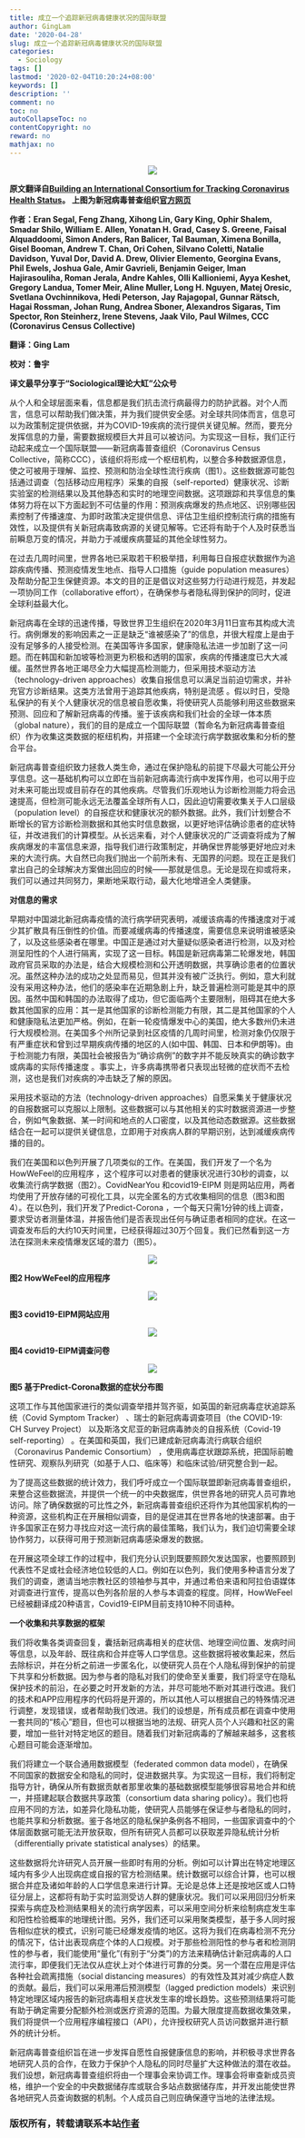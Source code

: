 ```yaml
---
title: 成立一个追踪新冠病毒健康状况的国际联盟
author: GingLam
date: '2020-04-28'
slug: 成立一个追踪新冠病毒健康状况的国际联盟
categories:
  - Sociology
tags: []
lastmod: '2020-02-04T10:20:24+08:00'
keywords: []
description: ''
comment: no
toc: no
autoCollapseToc: no
contentCopyright: no
reward: no
mathjax: no
---
```

<div align=center><img src="https://raw.githubusercontent.com/GingLam/Storage/master/cov1.png"></div>
<div align=center>
</div>

**原文翻译自[Building an International Consortium for Tracking Coronavirus Health Status](https://gking.harvard.edu/covid-ccc)。 上图为新冠病毒普查组织[官方网页](coronaviruscensuscollective.org)**

**作者：Eran Segal, Feng Zhang, Xihong Lin, Gary King, Ophir Shalem, Smadar Shilo, William E. Allen, Yonatan H. Grad, Casey S. Greene, Faisal Alquaddoomi, Simon Anders, Ran Balicer, Tal Bauman, Ximena Bonilla, Gisel Booman, Andrew T. Chan, Ori Cohen, Silvano Coletti, Natalie Davidson, Yuval Dor, David A. Drew, Olivier Elemento, Georgina Evans, Phil Ewels, Joshua Gale, Amir Gavrieli, Benjamin Geiger, Iman Hajirasouliha, Roman Jerala, Andre Kahles, Olli Kallioniemi, Ayya Keshet, Gregory Landua, Tomer Meir, Aline Muller, Long H. Nguyen, Matej Oresic, Svetlana Ovchinnikova, Hedi Peterson, Jay Rajagopal, Gunnar Rätsch, Hagai Rossman, Johan Rung, Andrea Sboner, Alexandros Sigaras, Tim Spector, Ron Steinherz, Irene Stevens, Jaak Vilo, Paul Wilmes, CCC (Coronavirus Census Collective)**

**翻译：Ging Lam**

**校对：鲁宇**

**译文最早分享于“Sociological理论大缸”公众号**

从个人和全球层面来看，信息都是我们抗击流行病最得力的防护武器。对个人而言，信息可以帮助我们做决策，并为我们提供安全感。对全球共同体而言，信息可以为政策制定提供依据，并为COVID-19疾病的流行提供关键见解。然而，要充分发挥信息的力量，需要数据规模巨大并且可以被访问。为实现这一目标，我们正行动起来成立一个国际联盟——新冠病毒普查组织（Coronavirus Census Collective，简称CCC），该组织将形成一个枢纽机构，以整合多种数据源信息，使之可被用于理解、监控、预测和防治全球性流行疾病（图1）。这些数据源可能包括通过调查（包括移动应用程序）采集的自报（self-reported）健康状况、诊断实验室的检测结果以及其他静态和实时的地理空间数据。这项跟踪和共享信息的集体努力将在以下方面起到不可估量的作用：预测疾病爆发的热点地区、识别哪些因素控制了传播速度、为即时政策决定提供信息、评估卫生组织控制流行病的措施有效性，以及提供有关新冠病毒致病源的关键见解等。它还将有助于个人及时获悉当前瞬息万变的情况，并助力于减缓疾病蔓延的其他全球性努力。

在过去几周时间里，世界各地已采取若干积极举措，利用每日自报症状数据作为追踪疾病传播、预测疫情发生地点、指导人口措施（guide population measures）及帮助分配卫生保健资源。本文的目的正是倡议对这些努力行动进行规范，并发起一项协同工作（collaborative effort），在确保参与者隐私得到保护的同时，促进全球利益最大化。

<!--more-->

新冠病毒在全球的迅速传播，导致世界卫生组织在2020年3月11日宣布其构成大流行。病例爆发的影响因素之一正是缺乏“谁被感染了”的信息，并很大程度上是由于没有足够多的人接受检测。在美国等许多国家，健康隐私法进一步加剧了这一问题。而在韩国和新加坡等检测更为积极和透明的国家，疾病的传播速度已大大减缓。虽然世界各地正竭尽全力大幅提高检测能力，但采用技术驱动方法（technology-driven approaches）收集自报信息可以满足当前迫切需求，并补充官方诊断结果。这类方法曾用于追踪其他疾病，特别是流感 。假以时日，受隐私保护的有关个人健康状况的信息被自愿收集，将使研究人员能够利用这些数据来预测、回应和了解新冠病毒的传播。鉴于该疾病和我们社会的全球一体本质（global nature），我们的目的是成立一个国际联盟（暂命名为新冠病毒普查组织）作为收集这类数据的枢纽机构，并搭建一个全球流行病学数据收集和分析的整合平台。

新冠病毒普查组织致力拯救人类生命，通过在保护隐私的前提下尽最大可能公开分享信息。这一基础机构可以立即在当前新冠病毒流行病中发挥作用，也可以用于应对未来可能出现或目前存在的其他疾病。尽管我们乐观地认为诊断检测能力将会迅速提高，但检测可能永远无法覆盖全球所有人口，因此迫切需要收集关于人口层级（population level）的自报症状和健康状况的额外数据。此外，我们计划整合不断增长的官方诊断检测数据和其他实时信息数据，以更好地评估确诊患者的症状特征，并改进我们的计算模型。从长远来看，对个人健康状况的广泛调查将成为了解疾病爆发的丰富信息来源，指导我们进行政策制定，并确保世界能够更好地应对未来的大流行病。大自然已向我们抛出一个前所未有、无国界的问题。现在正是我们拿出自己的全球解决方案做出回应的时候——那就是信息。无论是现在抑或将来，我们可以通过共同努力，果断地采取行动，最大化地增进全人类健康。

**对信息的需求**

早期对中国湖北新冠病毒疫情的流行病学研究表明，减缓该病毒的传播速度对于减少其扩散具有压倒性的价值。而要减缓病毒的传播速度，需要信息来说明谁被感染了，以及这些感染者在哪里。中国正是通过对大量疑似感染者进行检测，以及对检测呈阳性的个人进行隔离，实现了这一目标。韩国是新冠病毒第二轮爆发地，韩国政府官员采取的办法是，结合大规模检测和公开透明数据，共享确诊患者的位置状况。虽然这种办法的成功之处显而易见，但其并没有被广泛执行。例如，意大利就没有采用这种办法，他们的感染率在近期急剧上升，缺乏普遍检测可能是其中的原因。虽然中国和韩国的办法取得了成功，但它面临两个主要限制，阻碍其在绝大多数其他国家的应用：其一是其他国家的诊断检测能力有限，其二是其他国家的个人和健康隐私法更加严格。例如，在新一轮疫情爆发中心的美国，绝大多数州仍未进行大规模检测。在美国多个州所记录到社区疫情的几周时间里，检测对象仍仅限于有严重症状和曾到过早期疾病传播的地区的人(如中国、韩国、日本和伊朗等)。由于检测能力有限，美国社会被报告为“确诊病例”的数字并不能反映真实的确诊数字或病毒的实际传播速度 。事实上，许多病毒携带者只表现出轻微的症状而不去检测，这也是我们对疾病的冲击缺乏了解的原因。

采用技术驱动的方法（technology-driven approaches）自愿采集关于健康状况的自报数据可以克服以上限制。这些数据可以与其他相关的实时数据资源进一步整合，例如气象数据、某一时间和地点的人口密度，以及其他动态数据源。这些数据结合在一起可以提供关键信息，立即用于对疾病人群的早期识别，达到减缓疾病传播的目的。

我们在美国和以色列开展了几项类似的工作。在美国，我们开发了一个名为HowWeFeel的应用程序 ，这个程序可以对患者的健康状况进行30秒的调查，以收集流行病学数据（图2）。CovidNearYou 和covid19-EIPM 则是网站应用，两者均使用了开放存储的可视化工具，以完全匿名的方式收集相同的信息（图3和图4）。在以色列，我们开发了Predict-Corona ，一个每天只需1分钟的线上调查，要求受访者测量体温，并报告他们是否表现出任何与确证患者相同的症状。在这一调查发布后的大约10天时间里，已经获得超过30万个回复。我们已然看到这一方法在探测未来疫情爆发区域的潜力（图5）。

<div align=center><img src="https://raw.githubusercontent.com/GingLam/Storage/master/cov2.png"></div>
<div align=center>
</div>

**图2 HowWeFeel的应用程序**

<div align=center><img src="https://raw.githubusercontent.com/GingLam/Storage/master/cov3.png"></div>
<div align=center>
</div>

**图3 covid19-EIPM网站应用**

<div align=center><img src="https://raw.githubusercontent.com/GingLam/Storage/master/cov4.png"></div>
<div align=center>
</div>

**图4 covid19-EIPM调查问卷**

<div align=center><img src="https://raw.githubusercontent.com/GingLam/Storage/master/cov5.png"></div>
<div align=center>
</div>

**图5 基于Predict-Corona数据的症状分布图**

这项工作与其他国家进行的类似调查举措并驾齐驱，如英国的新冠病毒症状追踪系统（Covid Symptom Tracker） 、瑞士的新冠病毒调查项目（the COVID-19: CH Survey Project） 以及斯洛文尼亚的新冠病毒肺炎的自报系统（Covid-19 self-reporting） 。在美国和英国，我们已建成新冠病毒流行病联合组织（Coronavirus Pandemic Consortium） ，使用病毒症状跟踪系统，把国际前瞻性研究、观察队列研究（如基于人口、临床等）和临床试验/研究整合到一起。

为了提高这些数据的统计效力，我们呼吁成立一个国际联盟即新冠病毒普查组织，来整合这些数据流，并提供一个统一的中央数据库，供世界各地的研究人员可靠地访问。除了确保数据的可比性之外，新冠病毒普查组织还将作为其他国家机构的一种资源，这些机构正在开展相似调查，目的是促进其在世界各地的快速部署。由于许多国家正在努力寻找应对这一流行病的最佳策略，我们认为，我们迫切需要全球协作努力，以获得可用于预测新冠病毒感染爆发的数据。

在开展这项全球工作的过程中，我们充分认识到既要照顾欠发达国家，也要照顾到代表性不足或社会经济地位较低的人口。例如在以色列，我们使用多种语言分发了我们的调查，邀请当地宗教社区的领袖参与其中，并通过希伯来语和阿拉伯语媒体对调查进行宣传，提高以色列各阶层的人参与本调查的程度。同样，HowWeFeel已经被翻译成20种语言，Covid19-EIPM目前支持10种不同语种。

**一个收集和共享数据的框架**

我们将收集各类调查回复，囊括新冠病毒相关的症状信、地理空间位置、发病时间等信息，以及年龄、既往病和合并症等人口学信息。这些数据将被收集起来，然后去除标识，并在分析之前进一步匿名化，以使研究人员在个人隐私得到保护的前提下共享和分析数据。因为参与者的隐私对我们的使命至关重要，我们将坚守在隐私保护技术的前沿，在必要之时开发新的方法，并尽可能地不断对其进行改进。我们的技术和APP应用程序的代码将是开源的，所以其他人可以根据自己的特殊情况进行调整，发现错误，或者帮助我们改进。我们的设想是，所有成员都在调查中使用一套共同的“核心”题目，但也可以根据当地的法规、研究人员个人兴趣和社区的需要，增加一些针对特定地区的题目。随着我们对新冠病毒的了解越来越多，这套核心题目可能会逐渐增加。

我们将建立一个联合通用数据模型（federated common data model），在确保不同国家的数据安全和隐私的同时，促进数据共享。为实现这一目标，我们将制定指导方针，确保从所有数据贡献者那里收集的基础数据模型能够很容易地合并和统一，并搭建起联合数据共享政策（consortium data sharing policy）。我们也将应用不同的方法，如差异化隐私功能，使研究人员能够在保证参与者隐私的同时，也能共享和分析数据。鉴于各地区的隐私保护条例各不相同，一些国家调查中的个体层面数据可能无法开放获取，但所有研究人员都可以获取差异隐私统计分析（differentially private statistical analyses）的结果。

这些数据将允许研究人员开展一些即时有用的分析。例如可以计算出在特定地理区域内有多少人出现病症或自报的官方检测结果。统计数据可以综合计算，也可以根据合并症及诸如年龄的人口学信息来进行计算。无论是总体上还是按地区或人口特征分层上，这都将有助于实时监测受访人群的健康状况。我们可以采用回归分析来探索与病症及检测结果相关的流行病学因素，可以采用空间分析来绘制病症发生率和阳性检验概率的地理统计图。另外，我们还可以采用聚类模型，基于多人同时报告相似症状的模式，识别可能已经爆发疫情的地区。这将为我们在病毒检测不充分的情况下，估计出表现病症个体的人口规模。对于那些检测阳性的参与者和检测阴性的参与者，我们能使用“量化”(有别于“分类”)的方法来精确估计新冠病毒的人口流行率，即便我们无法仅从症状上对个体进行可靠的分类。另一个潜在应用是评估各种社会疏离措施（social distancing measures）的有效性及其对减少病症人数的贡献。最后，我们可以采用滞后预测模型（lagged prediction models）来识别特定地理区域内报告的新冠病毒相关症状发生率的增长趋势。这些预测结果将可能有助于确定需要分配额外检测或医疗资源的范围。为最大限度提高数据收集效果，我们将提供一个应用程序编程接口（API），允许授权研究人员访问数据并进行额外的统计分析。

新冠病毒普查组织旨在进一步发挥自愿性自报健康信息的影响，并积极寻求世界各地研究人员的合作，在致力于保护个人隐私的同时尽量扩大这种做法的潜在收益。我们设想，新冠病毒普查组织将由一个理事会来协调工作。理事会将审查新成员资格，维护一个安全的中央数据储存库或联合多站点数据储存库，并开发出能使世界各地研究人员查询数据的机制。个人成员自己则应确保遵守当地的法律法规。

### 版权所有，转载请联系本站[作者](mailto:linj83@mail2.sysu.edu.cn)
